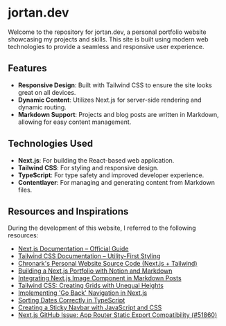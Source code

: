 # jortan.dev

Welcome to the repository for jortan.dev, a personal portfolio website showcasing my projects and skills. This site is built using modern web technologies to provide a seamless and responsive user experience.

## Features

- **Responsive Design**: Built with Tailwind CSS to ensure the site looks great on all devices.
- **Dynamic Content**: Utilizes Next.js for server-side rendering and dynamic routing.
- **Markdown Support**: Projects and blog posts are written in Markdown, allowing for easy content management.

## Technologies Used

- **Next.js**: For building the React-based web application.
- **Tailwind CSS**: For styling and responsive design.
- **TypeScript**: For type safety and improved developer experience.
- **Contentlayer**: For managing and generating content from Markdown files.

## Resources and Inspirations

During the development of this website, I referred to the following resources:

- [Next.js Documentation – Official Guide](https://nextjs.org/docs)
- [Tailwind CSS Documentation – Utility-First Styling](https://tailwindcss.com/docs/)
- [Chronark's Personal Website Source Code (Next.js + Tailwind)](https://github.com/chronark/chronark.com/)
- [Building a Next.js Portfolio with Notion and Markdown](https://www.kodaps.dev/en/blog/nextjs-project-portfolio-notion-markdown)
- [Integrating Next.js Image Component in Markdown Posts](https://scastiel.dev/nextjs-image-in-markdown)
- [Tailwind CSS: Creating Grids with Unequal Heights](https://stackoverflow.com/questions/72158991/grid-of-unequal-heights-in-tailwindcss)
- [Implementing 'Go Back' Navigation in Next.js](https://stackoverflow.com/questions/51843119/next-js-react-go-back-to-the-previous-page)
- [Sorting Dates Correctly in TypeScript](https://stackoverflow.com/questions/40248643/typescript-sort-by-date-not-working)
- [Creating a Sticky Navbar with JavaScript and CSS](https://www.w3schools.com/howto/howto_js_navbar_sticky.asp)
- [Next.js GitHub Issue: App Router Static Export Compatibility (#51860)](https://github.com/vercel/next.js/issues/51860)
